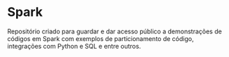 # Spark

Repositório criado para guardar e dar acesso público a demonstrações de códigos em Spark com exemplos de particionamento de código, integrações com Python e SQL e entre outros.

